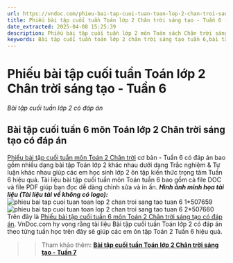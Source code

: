 ```yaml
---
url: https://vndoc.com/phieu-bai-tap-cuoi-tuan-toan-lop-2-chan-troi-sang-tao-tuan-6-306201
title: Phiếu bài tập cuối tuần Toán lớp 2 Chân trời sáng tạo - Tuần 6 - Bài tập cuối tuần lớp 2 có đáp án - VnDoc.com
date_extracted: 2025-04-08 15:25:39
description: Phiếu bài tập cuối tuần lớp 2 môn Toán sách Chân trời sáng tạo có đáp án - Tuần 6 giúp các em học sinh lớp 2 ôn tập kiến thức hiệu quả.
keywords: Bài tập cuối tuần toán lớp 2 chân trời sáng tạo tuần 6,bài tập cuối tuần toán 2 tuần 6,bài tập cuối tuần môn toán lớp 2 chân trời sáng tạo tuần 6,bài tập cuối tuần toán lớp 2 sách chân trời sáng tạo tuần 6,bài tập cuối tuần 6 môn toán lớp 2 chân trời sáng tạo,bài tập cuối tuần 6 toán 2 chân trời sáng tạo,bài tập toán lớp 2 tuần 6,phiếu bài tập toán lớp 2 tuần 6,đề toán lớp 2 tuần 6
---
```


# Phiếu bài tập cuối tuần Toán lớp 2 Chân trời sáng tạo - Tuần 6
 _Bài tập cuối tuần lớp 2 có đáp án_
## Bài tập cuối tuần 6 môn Toán lớp 2 Chân trời sáng tạo có đáp án
[Phiếu bài tập cuối tuần môn Toán 2 Chân trời](<https://vndoc.com/bai-tap-cuoi-tuan-toan-lop-2-sach-chan-troi>) cơ bản - Tuần 6 có đáp án bao gồm nhiều dạng bài tập Toán lớp 2 khác nhau dưới dạng Trắc nghiệm & Tự luận khác nhau giúp các em học sinh lớp 2 ôn tập kiến thức trọng tâm Tuần 6 hiệu quả.
Tài liệu bài tập cuối tuần môn Toán tuần 6 bao gồm cả file DOC và file PDF giúp bạn đọc dễ dàng chỉnh sửa và in ấn.
_**Hình ảnh minh họa tài liệu \(Tài liệu tải về không có logo\):**_
![phieu bai tap cuoi tuan toan lop 2 chan troi sang tao tuan 6 1*507659](https://i.vdoc.vn/data/image/2023/10/05/phieu-bai-tap-cuoi-tuan-toan-lop-2-chan-troi-sang-tao-tuan-6-1.png)![phieu bai tap cuoi tuan toan lop 2 chan troi sang tao tuan 6 2*507660](https://i.vdoc.vn/data/image/2023/10/05/phieu-bai-tap-cuoi-tuan-toan-lop-2-chan-troi-sang-tao-tuan-6-2.png)
Trên đây là [Phiếu bài tập cuối tuần 6 môn Toán 2 Chân trời sáng tạo có đáp án](<https://vndoc.com/phieu-bai-tap-cuoi-tuan-toan-lop-2-chan-troi-sang-tao-tuan-6-306201>). VnDoc.com hy vọng rằng tài liệu Bài tập cuối tuần Toán lớp 2 có đáp án theo từng tuần học trên đây sẽ giúp các em ôn tập Toán 2 Tuần 6 hiệu quả.
>> Tham khảo thêm: **[Bài tập cuối tuần Toán lớp 2 Chân trời sáng tạo - Tuần 7](<https://vndoc.com/phieu-bai-tap-cuoi-tuan-toan-lop-2-chan-troi-sang-tao-tuan-7-306202>)**
